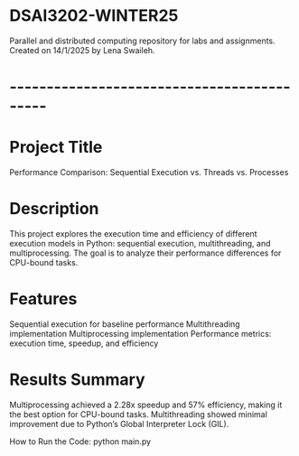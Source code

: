 # DSAI3202-WINTER25
Parallel and distributed computing repository for labs and assignments. Created on 14/1/2025 by Lena Swaileh.

# -------------------------------------------
# Project Title
Performance Comparison: Sequential Execution vs. Threads vs. Processes

# Description
This project explores the execution time and efficiency of different execution models in Python: sequential execution, multithreading, and multiprocessing. The goal is to analyze their performance differences for CPU-bound tasks.

# Features
Sequential execution for baseline performance
Multithreading implementation
Multiprocessing implementation
Performance metrics: execution time, speedup, and efficiency

# Results Summary
Multiprocessing achieved a 2.28x speedup and 57% efficiency, making it the best option for CPU-bound tasks.
Multithreading showed minimal improvement due to Python’s Global Interpreter Lock (GIL).

How to Run the Code:
python main.py
